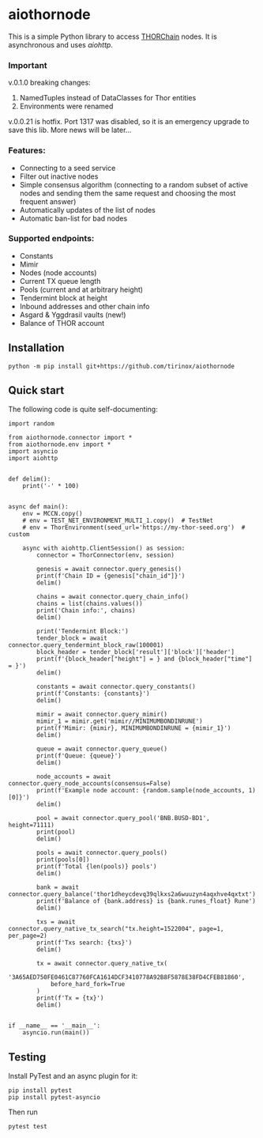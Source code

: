 # aiothornode

This is a simple Python library to access [THORChain](https://thorchain.org/) nodes. It is asynchronous and uses _aiohttp_.

### Important

v.0.1.0 breaking changes:
1. NamedTuples instead of DataClasses for Thor entities
2. Environments were renamed

v.0.0.21 is hotfix. Port 1317 was disabled, so it is an emergency upgrade to save this lib. More news will be later... 

### Features:

* Connecting to a seed service
* Filter out inactive nodes
* Simple consensus algorithm (connecting to a random subset of active nodes and sending them the same request and
  choosing the most frequent answer)
* Automatically updates of the list of nodes
* Automatic ban-list for bad nodes

### Supported endpoints:

* Constants
* Mimir
* Nodes (node accounts)
* Current TX queue length
* Pools (current and at arbitrary height)
* Tendermint block at height
* Inbound addresses and other chain info
* Asgard & Yggdrasil vaults (new!)
* Balance of THOR account

## Installation

`python -m pip install git+https://github.com/tirinox/aiothornode`

## Quick start

The following code is quite self-documenting:

```
import random

from aiothornode.connector import *
from aiothornode.env import *
import asyncio
import aiohttp


def delim():
    print('-' * 100)


async def main():
    env = MCCN.copy()
    # env = TEST_NET_ENVIRONMENT_MULTI_1.copy()  # TestNet
    # env = ThorEnvironment(seed_url='https://my-thor-seed.org')  # custom

    async with aiohttp.ClientSession() as session:
        connector = ThorConnector(env, session)

        genesis = await connector.query_genesis()
        print(f'Chain ID = {genesis["chain_id"]}')
        delim()

        chains = await connector.query_chain_info()
        chains = list(chains.values())
        print('Chain info:', chains)
        delim()

        print('Tendermint Block:')
        tender_block = await connector.query_tendermint_block_raw(100001)
        block_header = tender_block['result']['block']['header']
        print(f'{block_header["height"] = } and {block_header["time"] = }')
        delim()

        constants = await connector.query_constants()
        print(f'Constants: {constants}')
        delim()

        mimir = await connector.query_mimir()
        mimir_1 = mimir.get('mimir//MINIMUMBONDINRUNE')
        print(f'Mimir: {mimir}, MINIMUMBONDINRUNE = {mimir_1}')
        delim()

        queue = await connector.query_queue()
        print(f'Queue: {queue}')
        delim()

        node_accounts = await connector.query_node_accounts(consensus=False)
        print(f'Example node account: {random.sample(node_accounts, 1)[0]}')
        delim()

        pool = await connector.query_pool('BNB.BUSD-BD1', height=71111)
        print(pool)
        delim()

        pools = await connector.query_pools()
        print(pools[0])
        print(f'Total {len(pools)} pools')
        delim()

        bank = await connector.query_balance('thor1dheycdevq39qlkxs2a6wuuzyn4aqxhve4qxtxt')
        print(f'Balance of {bank.address} is {bank.runes_float} Rune')
        delim()

        txs = await connector.query_native_tx_search("tx.height=1522004", page=1, per_page=2)
        print(f'Txs search: {txs}')
        delim()

        tx = await connector.query_native_tx(
            '3A65AED750FE0461C87760FCA1614DCF3410778A92B8F5878E38FD4CFEB81860',
            before_hard_fork=True
        )
        print(f'Tx = {tx}')
        delim()


if __name__ == '__main__':
    asyncio.run(main())
```

## Testing

Install PyTest and an async plugin for it:

```
pip install pytest
pip install pytest-asyncio
```

Then run

```
pytest test
```
